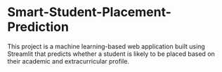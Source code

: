 # Smart-Student-Placement-Prediction
This project is a machine learning-based web application built using Streamlit that predicts whether a student is likely to be placed based on their academic and extracurricular profile.
